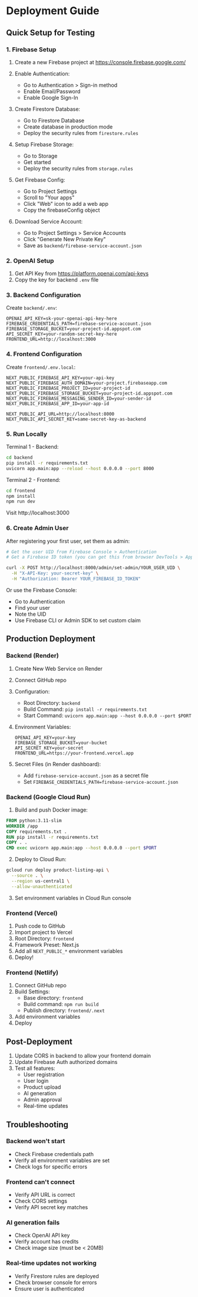 # Deployment Guide

## Quick Setup for Testing

### 1. Firebase Setup

1. Create a new Firebase project at https://console.firebase.google.com/

2. Enable Authentication:
   - Go to Authentication > Sign-in method
   - Enable Email/Password
   - Enable Google Sign-In

3. Create Firestore Database:
   - Go to Firestore Database
   - Create database in production mode
   - Deploy the security rules from `firestore.rules`

4. Setup Firebase Storage:
   - Go to Storage
   - Get started
   - Deploy the security rules from `storage.rules`

5. Get Firebase Config:
   - Go to Project Settings
   - Scroll to "Your apps"
   - Click "Web" icon to add a web app
   - Copy the firebaseConfig object

6. Download Service Account:
   - Go to Project Settings > Service Accounts
   - Click "Generate New Private Key"
   - Save as `backend/firebase-service-account.json`

### 2. OpenAI Setup

1. Get API Key from https://platform.openai.com/api-keys
2. Copy the key for backend `.env` file

### 3. Backend Configuration

Create `backend/.env`:

```env
OPENAI_API_KEY=sk-your-openai-api-key-here
FIREBASE_CREDENTIALS_PATH=firebase-service-account.json
FIREBASE_STORAGE_BUCKET=your-project-id.appspot.com
API_SECRET_KEY=your-random-secret-key-here
FRONTEND_URL=http://localhost:3000
```

### 4. Frontend Configuration

Create `frontend/.env.local`:

```env
NEXT_PUBLIC_FIREBASE_API_KEY=your-api-key
NEXT_PUBLIC_FIREBASE_AUTH_DOMAIN=your-project.firebaseapp.com
NEXT_PUBLIC_FIREBASE_PROJECT_ID=your-project-id
NEXT_PUBLIC_FIREBASE_STORAGE_BUCKET=your-project-id.appspot.com
NEXT_PUBLIC_FIREBASE_MESSAGING_SENDER_ID=your-sender-id
NEXT_PUBLIC_FIREBASE_APP_ID=your-app-id

NEXT_PUBLIC_API_URL=http://localhost:8000
NEXT_PUBLIC_API_SECRET_KEY=same-secret-key-as-backend
```

### 5. Run Locally

Terminal 1 - Backend:
```bash
cd backend
pip install -r requirements.txt
uvicorn app.main:app --reload --host 0.0.0.0 --port 8000
```

Terminal 2 - Frontend:
```bash
cd frontend
npm install
npm run dev
```

Visit http://localhost:3000

### 6. Create Admin User

After registering your first user, set them as admin:

```bash
# Get the user UID from Firebase Console > Authentication
# Get a Firebase ID token (you can get this from browser DevTools > Application > IndexedDB > firebaseLocalStorage)

curl -X POST http://localhost:8000/admin/set-admin/YOUR_USER_UID \
  -H "X-API-Key: your-secret-key" \
  -H "Authorization: Bearer YOUR_FIREBASE_ID_TOKEN"
```

Or use the Firebase Console:
- Go to Authentication
- Find your user
- Note the UID
- Use Firebase CLI or Admin SDK to set custom claim

## Production Deployment

### Backend (Render)

1. Create New Web Service on Render
2. Connect GitHub repo
3. Configuration:
   - Root Directory: `backend`
   - Build Command: `pip install -r requirements.txt`
   - Start Command: `uvicorn app.main:app --host 0.0.0.0 --port $PORT`

4. Environment Variables:
   ```
   OPENAI_API_KEY=your-key
   FIREBASE_STORAGE_BUCKET=your-bucket
   API_SECRET_KEY=your-secret
   FRONTEND_URL=https://your-frontend.vercel.app
   ```

5. Secret Files (in Render dashboard):
   - Add `firebase-service-account.json` as a secret file
   - Set `FIREBASE_CREDENTIALS_PATH=firebase-service-account.json`

### Backend (Google Cloud Run)

1. Build and push Docker image:
```dockerfile
FROM python:3.11-slim
WORKDIR /app
COPY requirements.txt .
RUN pip install -r requirements.txt
COPY . .
CMD exec uvicorn app.main:app --host 0.0.0.0 --port $PORT
```

2. Deploy to Cloud Run:
```bash
gcloud run deploy product-listing-api \
  --source . \
  --region us-central1 \
  --allow-unauthenticated
```

3. Set environment variables in Cloud Run console

### Frontend (Vercel)

1. Push code to GitHub
2. Import project to Vercel
3. Root Directory: `frontend`
4. Framework Preset: Next.js
5. Add all `NEXT_PUBLIC_*` environment variables
6. Deploy!

### Frontend (Netlify)

1. Connect GitHub repo
2. Build Settings:
   - Base directory: `frontend`
   - Build command: `npm run build`
   - Publish directory: `frontend/.next`
3. Add environment variables
4. Deploy

## Post-Deployment

1. Update CORS in backend to allow your frontend domain
2. Update Firebase Auth authorized domains
3. Test all features:
   - User registration
   - User login  
   - Product upload
   - AI generation
   - Admin approval
   - Real-time updates

## Troubleshooting

### Backend won't start
- Check Firebase credentials path
- Verify all environment variables are set
- Check logs for specific errors

### Frontend can't connect
- Verify API URL is correct
- Check CORS settings
- Verify API secret key matches

### AI generation fails
- Check OpenAI API key
- Verify account has credits
- Check image size (must be < 20MB)

### Real-time updates not working
- Verify Firestore rules are deployed
- Check browser console for errors
- Ensure user is authenticated
